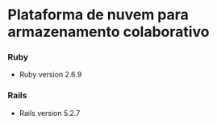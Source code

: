 # Plataforma de nuvem para armazenamento colaborativo

 ### Ruby
* Ruby version 2.6.9

 ### Rails
* Rails version 5.2.7
